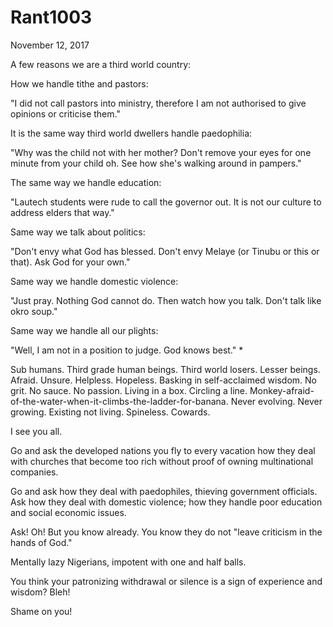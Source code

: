 # Rant1003


November 12, 2017

A few reasons we are a third world country:

How we handle tithe and pastors:

"I did not call pastors into ministry, therefore I am not authorised to give opinions or criticise them."

It is the same way third world dwellers handle paedophilia:

"Why was the child not with her mother? Don't remove your eyes for one minute from your child oh. See how she's walking around in pampers."

The same way we handle education:

"Lautech students were rude to call the governor out. It is not our culture to address elders that way."

Same way we talk about politics:

"Don't envy what God has blessed. Don't envy Melaye (or Tinubu or this or that). Ask God for your own."

Same way we handle domestic violence:

"Just pray. Nothing God cannot do. Then watch how you talk. Don't talk like okro soup."

Same way we handle all our plights:

"Well, I am not in a position to judge. God knows best."
*

Sub humans. Third grade human beings. Third world losers. Lesser beings. Afraid. Unsure. Helpless. Hopeless. Basking in self-acclaimed wisdom. No grit. No sauce. No passion. Living in a box. Circling a line. Monkey-afraid-of-the-water-when-it-climbs-the-ladder-for-banana. Never evolving. Never growing. Existing not living. Spineless. Cowards. 

I see you all. 

Go and ask the developed nations you fly to every vacation how they deal with churches that become too rich without proof of owning multinational companies.

Go and ask how they deal with paedophiles, thieving government officials. Ask how they deal with domestic violence; how they handle poor education and social economic issues.

Ask! Oh! But you know already. You know they do not "leave criticism in the hands of God."

Mentally lazy Nigerians, impotent with one and half balls.

You think your patronizing withdrawal or silence is a sign of experience and wisdom? Bleh!

Shame on you!